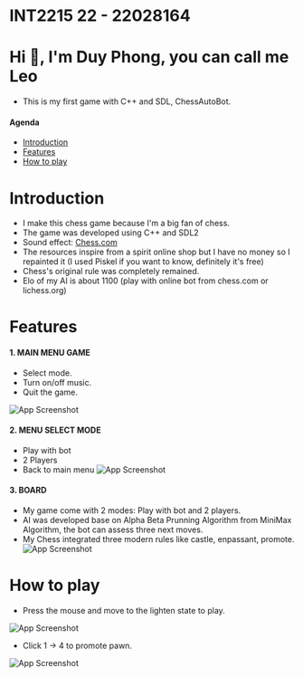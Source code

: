 
# INT2215 22 - 22028164
# Hi 👋, I'm Duy Phong, you can call me Leo 
- This is my first game with C++ and SDL, ChessAutoBot.
#### Agenda
 - [Introduction](#introduction)
 - [Features](#features)
 - [How to play](#how-to-play)


# Introduction
- I make this chess game because I'm a big fan of chess.
- The game was developed using C++ and SDL2
- Sound effect: [Chess.com](https://www.chess.com/)
- The resources inspire from a spirit online shop but I have no money so I repainted it (I used Piskel if you want to know, definitely it's free)
- Chess's original rule was completely remained.
- Elo of my AI is about 1100 (play with online bot from chess.com or lichess.org)

# Features
#### 1. MAIN MENU GAME
- Select mode.
- Turn on/off music.
- Quit the game.

![App Screenshot](https://scontent.fhan15-1.fna.fbcdn.net/v/t1.15752-9/342074449_1489364921595907_535864974160950064_n.png?_nc_cat=101&ccb=1-7&_nc_sid=ae9488&_nc_ohc=7qq8KXpDF3gAX8VWexc&_nc_ht=scontent.fhan15-1.fna&oh=03_AdStjXbzMFzulJh7EjxJI9qklhBb8xClg34wAlhk8Hvgbg&oe=646DDC6B)


#### 2. MENU SELECT MODE 
- Play with bot 
- 2 Players 
- Back to  main menu
![App Screenshot](https://scontent.fhan15-1.fna.fbcdn.net/v/t1.15752-9/342534627_773491480794525_5597501708234132866_n.png?_nc_cat=101&ccb=1-7&_nc_sid=ae9488&_nc_ohc=xh6kE0PNBboAX_h9kw-&_nc_ht=scontent.fhan15-1.fna&oh=03_AdRKfPwURhv3Rb_KVmtYVTXeZGZmSasNVa-mwHYZIlWNwQ&oe=646DEBC7)
#### 3. BOARD
- My game come with 2 modes: Play with bot and 2 players.
- AI was developed base on Alpha Beta Prunning Algorithm from MiniMax Algorithm, the bot can assess three next moves.
- My Chess integrated three modern rules like castle, enpassant, promote.
![App Screenshot](https://scontent.fhan15-2.fna.fbcdn.net/v/t1.15752-9/342390301_706262947959702_3287802554737759156_n.png?_nc_cat=104&ccb=1-7&_nc_sid=ae9488&_nc_ohc=yA5on3tT984AX_--Z5s&_nc_ht=scontent.fhan15-2.fna&oh=03_AdT_kPN7IOtU77SEpz6D_O_GUTxu0xErhlv_sJi0ZDuaiA&oe=646DF8BE)
# How to play 
- Press the mouse and move to the lighten state to play.

![App Screenshot](https://scontent.fhan15-1.fna.fbcdn.net/v/t1.15752-9/342493225_166891996307098_4659116833407865454_n.png?_nc_cat=105&ccb=1-7&_nc_sid=ae9488&_nc_ohc=sxLdiH5yBYkAX9ZIZc1&_nc_ht=scontent.fhan15-1.fna&oh=03_AdSrEiKl5oqvVAwrvy4n6ZAqrNQIJJUNRUPwL96qQOX2Lw&oe=646DF4E0)

- Click 1 -> 4 to promote pawn.

![App Screenshot](https://scontent.fhan15-1.fna.fbcdn.net/v/t1.15752-9/342497857_609224671256835_2722590434123825710_n.png?_nc_cat=108&ccb=1-7&_nc_sid=ae9488&_nc_ohc=F2oiETCIB68AX9yL_zP&_nc_ht=scontent.fhan15-1.fna&oh=03_AdTFmZ6_oIh5SJEFcIt_wxzKJ_HHzUYWoLTjAtDgGAPA-Q&oe=646DDBA6)
